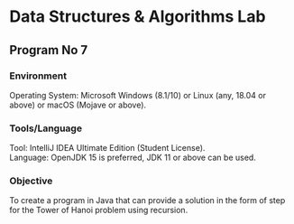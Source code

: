 # Data Structures & Algorithms Lab

## Program No 7

### Environment

Operating System: Microsoft Windows (8.1/10) or Linux (any, 18.04 or above) or macOS (Mojave or above).

### Tools/Language

Tool: IntelliJ IDEA Ultimate Edition (Student License).  
Language: OpenJDK 15 is preferred, JDK 11 or above can be used.

### Objective

To create a program in Java that can provide a solution in the form of step for the Tower of Hanoi problem using
recursion.